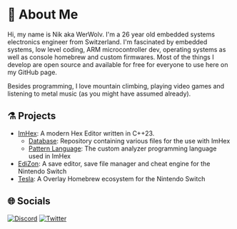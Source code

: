 # 💫 About Me
Hi, my name is Nik aka WerWolv. 
I'm a 26 year old embedded systems electronics engineer from Switzerland. 
I'm fascinated by embedded systems, low level coding, ARM microcontroller dev, operating systems as well as console homebrew and custom firmwares.
Most of the things I develop are open source and available for free for everyone to use here on my GitHub page.

Besides programming, I love mountain climbing, playing video games and listening to metal music (as you might have assumed already).

## ⚗️ Projects

- [ImHex](https://github.com/WerWolv/ImHex): A modern Hex Editor written in C++23. 
    - [Database](https://github.com/WerWolv/ImHex-Patterns): Repository containing various files for the use with ImHex
    - [Pattern Language](https://github.com/WerWolv/PatternLanguage): The custom analyzer programming language used in ImHex
- [EdiZon](https://github.com/WerWolv/EdiZon): A save editor, save file manager and cheat engine for the Nintendo Switch
- [Tesla](https://github.com/WerWolv/libtesla): A Overlay Homebrew ecosystem for the Nintendo Switch

## 🌐 Socials

[![Discord](https://img.shields.io/badge/Discord-%237289DA.svg?logo=discord&logoColor=white)](https://discord.gg/vAM4mAEb2q) [![Twitter](https://img.shields.io/badge/Twitter-%231DA1F2.svg?logo=Twitter&logoColor=white)](https://twitter.com/WerWolv)
